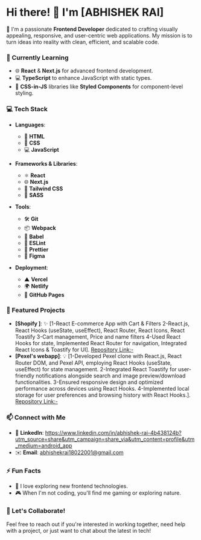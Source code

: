# Hi there! 👋 I'm [ABHISHEK RAI]

🚀 I'm a passionate **Frontend Developer** dedicated to crafting visually appealing, responsive, and user-centric web applications. My mission is to turn ideas into reality with clean, efficient, and scalable code.
### 🌱 Currently Learning
- 🌐 **React** & **Next.js** for advanced frontend development.
- 💻 **TypeScript** to enhance JavaScript with static types.
- 🎨 **CSS-in-JS** libraries like **Styled Components** for component-level styling.

### 💻 Tech Stack
- **Languages**:
  - 📝 **HTML**
  - 🎨 **CSS** 
  - 💻 **JavaScript**

- **Frameworks & Libraries**:
  - ⚛️ **React**
  - 🌐 **Next.js**
  - 💨 **Tailwind CSS**
  - 🎨 **SASS**

- **Tools**:
  - 🛠️ **Git**
  - 📦 **Webpack**
  - 🧩 **Babel**
  - 🧹 **ESLint**
  - 🎨 **Prettier**
  - 🎨 **Figma**
- **Deployment**:
  - ▲ **Vercel**
  - 🌍 **Netlify**
  - 🚀 **GitHub Pages**

### 🌟 Featured Projects
- **[Shopify ]**: ✨ [1-React E-commerce App with Cart & Filters
2-React.js, React Hooks (useState, useEffect), React Router, React Icons, React Toastify
3-Cart management, Price and name filters
4-Used React Hooks for state, Implemented React Router for navigation, Integrated React Icons & Toastify for UI]. [Repository Link:-  ](#)
- **[Pexel's webapp]**: 💡 [1-Developed Pexel clone with React.js, React Router DOM, and Pexel API, employing React Hooks (useState, useEffect) for state management.
2-Integrated React Toastify for user-friendly notifications alongside search and image preview/download functionalities.
3-Ensured responsive design and optimized performance across devices using React Hooks.
4-Implemented local storage for user preferences and browsing history with React Hooks.]. [Repository Link:-  ](#)
  

### 📫 Connect with Me
- 💼 **LinkedIn**: [https://www.linkedin.com/in/abhishek-rai-4b438124b?utm_source=share&utm_campaign=share_via&utm_content=profile&utm_medium=android_app
](#)
- ✉️ **Email**: [abhishekrai18022001@gmail.com](mailto:abhishekrai18022001@gmail.com)

### ⚡ Fun Facts
- 🎯 I love exploring new frontend technologies.
- 🎮 When I'm not coding, you'll find me gaming or exploring nature.

### 💬 Let's Collaborate!
Feel free to reach out if you're interested in working together, need help with a project, or just want to chat about the latest in tech!


